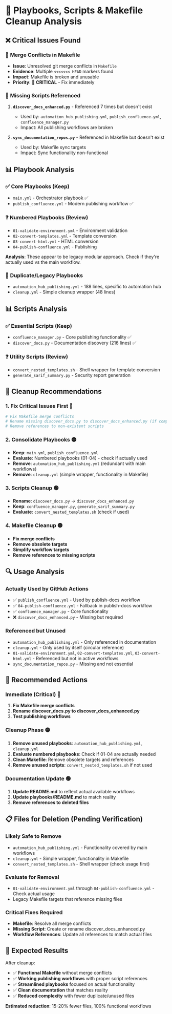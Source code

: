 # 🧹 Playbooks, Scripts & Makefile Cleanup Analysis

## ❌ **Critical Issues Found**

### 🚨 **Merge Conflicts in Makefile**
- **Issue**: Unresolved git merge conflicts in `Makefile`
- **Evidence**: Multiple `<<<<<<< HEAD` markers found
- **Impact**: Makefile is broken and unusable
- **Priority**: 🔴 **CRITICAL** - Fix immediately

### 🚨 **Missing Scripts Referenced**
1. **`discover_docs_enhanced.py`** - Referenced 7 times but doesn't exist
   - Used by: `automation_hub_publishing.yml`, `publish_confluence.yml`, `confluence_manager.py`
   - Impact: All publishing workflows are broken
   
2. **`sync_documentation_repos.py`** - Referenced in Makefile but doesn't exist
   - Used by: Makefile sync targets
   - Impact: Sync functionality non-functional

## 📊 **Playbook Analysis**

### ✅ **Core Playbooks (Keep)**
- `main.yml` - Orchestrator playbook ✅
- `publish_confluence.yml` - Modern publishing workflow ✅

### ❓ **Numbered Playbooks (Review)**
- `01-validate-environment.yml` - Environment validation
- `02-convert-templates.yml` - Template conversion 
- `03-convert-html.yml` - HTML conversion
- `04-publish-confluence.yml` - Publishing

**Analysis**: These appear to be legacy modular approach. Check if they're actually used vs the main workflow.

### 🔄 **Duplicate/Legacy Playbooks**
- `automation_hub_publishing.yml` - 188 lines, specific to automation hub
- `cleanup.yml` - Simple cleanup wrapper (48 lines)

## 📊 **Scripts Analysis**

### ✅ **Essential Scripts (Keep)**
- `confluence_manager.py` - Core publishing functionality ✅
- `discover_docs.py` - Documentation discovery (216 lines) ✅

### ❓ **Utility Scripts (Review)**
- `convert_nested_templates.sh` - Shell wrapper for template conversion
- `generate_sarif_summary.py` - Security report generation

## 🎯 **Cleanup Recommendations**

### **1. Fix Critical Issues First** 🔴
```bash
# Fix Makefile merge conflicts
# Rename missing discover_docs.py to discover_docs_enhanced.py (if compatible)
# Remove references to non-existent scripts
```

### **2. Consolidate Playbooks** 🟡
- **Keep**: `main.yml`, `publish_confluence.yml` 
- **Evaluate**: Numbered playbooks (01-04) - check if actually used
- **Remove**: `automation_hub_publishing.yml` (redundant with main workflows)
- **Remove**: `cleanup.yml` (simple wrapper, functionality in Makefile)

### **3. Scripts Cleanup** 🟢
- **Rename**: `discover_docs.py` → `discover_docs_enhanced.py` 
- **Keep**: `confluence_manager.py`, `generate_sarif_summary.py`
- **Evaluate**: `convert_nested_templates.sh` (check if used)

### **4. Makefile Cleanup** 🟡
- **Fix merge conflicts**
- **Remove obsolete targets**
- **Simplify workflow targets**
- **Remove references to missing scripts**

## 🔍 **Usage Analysis**

### **Actually Used by GitHub Actions**
- ✅ `publish_confluence.yml` - Used by publish-docs workflow
- ✅ `04-publish-confluence.yml` - Fallback in publish-docs workflow
- ✅ `confluence_manager.py` - Core functionality
- ❌ `discover_docs_enhanced.py` - Missing but required

### **Referenced but Unused**
- `automation_hub_publishing.yml` - Only referenced in documentation
- `cleanup.yml` - Only used by itself (circular reference)
- `01-validate-environment.yml`, `02-convert-templates.yml`, `03-convert-html.yml` - Referenced but not in active workflows
- `sync_documentation_repos.py` - Missing and not essential

## 🎯 **Recommended Actions**

### **Immediate (Critical)** 🔴
1. **Fix Makefile merge conflicts**
2. **Rename discover_docs.py to discover_docs_enhanced.py**
3. **Test publishing workflows**

### **Cleanup Phase** 🟡
1. **Remove unused playbooks**: `automation_hub_publishing.yml`, `cleanup.yml`
2. **Evaluate numbered playbooks**: Check if 01-04 are actually needed
3. **Clean Makefile**: Remove obsolete targets and references
4. **Remove unused scripts**: `convert_nested_templates.sh` if not used

### **Documentation Update** 🟢
1. **Update README.md** to reflect actual available workflows
2. **Update playbooks/README.md** to match reality
3. **Remove references to deleted files**

## 📋 **Files for Deletion (Pending Verification)**

### **Likely Safe to Remove**
- `automation_hub_publishing.yml` - Functionality covered by main workflows
- `cleanup.yml` - Simple wrapper, functionality in Makefile
- `convert_nested_templates.sh` - Shell wrapper (check usage first)

### **Evaluate for Removal**
- `01-validate-environment.yml` through `04-publish-confluence.yml` - Check actual usage
- Legacy Makefile targets that reference missing files

### **Critical Fixes Required**
- **Makefile**: Resolve all merge conflicts
- **Missing Script**: Create or rename discover_docs_enhanced.py
- **Workflow References**: Update all references to match actual files

## 🎉 **Expected Results**

After cleanup:
- ✅ **Functional Makefile** without merge conflicts
- ✅ **Working publishing workflows** with proper script references  
- ✅ **Streamlined playbooks** focused on actual functionality
- ✅ **Clean documentation** that matches reality
- ✅ **Reduced complexity** with fewer duplicate/unused files

**Estimated reduction**: 15-20% fewer files, 100% functional workflows
